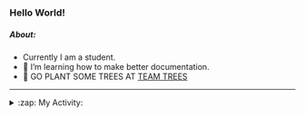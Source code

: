 ### Hello World!

##### About:
- Currently I am a student.
- 🌱 I’m learning how to make better documentation.
- 🌱 GO PLANT SOME TREES AT [TEAM TREES](https://teamtrees.org/)

---
<details>
  <summary>:zap: My Activity:</summary>
  
<!--START_SECTION:waka-->
![Code Time](http://img.shields.io/badge/Code%20Time-1%2C121%20hrs%2033%20mins-blue)

**I'm a Night 🦉** 

```text
🌞 Morning                1611 commits        ██░░░░░░░░░░░░░░░░░░░░░░░   09.81 % 
🌆 Daytime                5560 commits        ████████░░░░░░░░░░░░░░░░░   33.87 % 
🌃 Evening                4679 commits        ███████░░░░░░░░░░░░░░░░░░   28.50 % 
🌙 Night                  4567 commits        ███████░░░░░░░░░░░░░░░░░░   27.82 % 
```
📅 **I'm Most Productive on Wednesday** 

```text
Monday                   2377 commits        ████░░░░░░░░░░░░░░░░░░░░░   14.48 % 
Tuesday                  2060 commits        ███░░░░░░░░░░░░░░░░░░░░░░   12.55 % 
Wednesday                3920 commits        ██████░░░░░░░░░░░░░░░░░░░   23.88 % 
Thursday                 2176 commits        ███░░░░░░░░░░░░░░░░░░░░░░   13.25 % 
Friday                   1628 commits        ██░░░░░░░░░░░░░░░░░░░░░░░   09.92 % 
Saturday                 1454 commits        ██░░░░░░░░░░░░░░░░░░░░░░░   08.86 % 
Sunday                   2802 commits        ████░░░░░░░░░░░░░░░░░░░░░   17.07 % 
```


📊 **This Week I Spent My Time On** 

```text
🔥 Editors: 
VS Code                  6 hrs 39 mins       █████████████████████████   100.00 % 

🐱‍💻 Projects: 
praise                   6 hrs 38 mins       █████████████████████████   99.94 % 
CSF22                    0 secs              ░░░░░░░░░░░░░░░░░░░░░░░░░   00.06 % 
```


 Last Updated on 12/05/2023 04:08:08 UTC
<!--END_SECTION:waka-->
</details>
